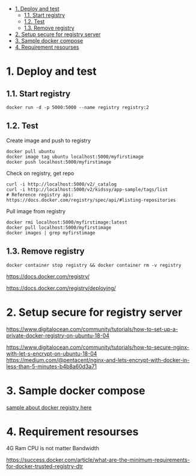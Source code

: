 - [1. Deploy and test](#1-deploy-and-test)
  - [1.1. Start registry](#11-start-registry)
  - [1.2. Test](#12-test)
  - [1.3. Remove registry](#13-remove-registry)
- [2. Setup secure for registry server](#2-setup-secure-for-registry-server)
- [3. Sample docker compose](#3-sample-docker-compose)
- [4. Requirement resourses](#4-requirement-resourses)

# 1. Deploy and test

## 1.1. Start registry

```shell
docker run -d -p 5000:5000 --name registry registry:2
```

## 1.2. Test

Create image and push to registry

```shell
docker pull ubuntu
docker image tag ubuntu localhost:5000/myfirstimage
docker push localhost:5000/myfirstimage
```

Check on registry, get repo

```shell
curl -i http://localhost:5000/v2/_catalog 
curl -i http://localhost:5000/v2/kidssy/app-sample/tags/list
# Reference registry api: https://docs.docker.com/registry/spec/api/#listing-repositories
```

Pull image from registry

```shell
docker rmi localhost:5000/myfirstimage:latest
docker pull localhost:5000/myfirstimage
docker images | grep myfirstimage
```

## 1.3. Remove registry

```shell
docker container stop registry && docker container rm -v registry
```

https://docs.docker.com/registry/

https://docs.docker.com/registry/deploying/

# 2. Setup secure for registry server

https://www.digitalocean.com/community/tutorials/how-to-set-up-a-private-docker-registry-on-ubuntu-18-04

https://www.digitalocean.com/community/tutorials/how-to-secure-nginx-with-let-s-encrypt-on-ubuntu-18-04
https://medium.com/@pentacent/nginx-and-lets-encrypt-with-docker-in-less-than-5-minutes-b4b8a60d3a71

# 3. Sample docker compose

[sample about docker registry here](../../sample/devops/docker/docker-registry/Readme.md)

# 4. Requirement resourses

4G Ram
CPU is not matter
Bandwidth

https://success.docker.com/article/what-are-the-minimum-requirements-for-docker-trusted-registry-dtr
